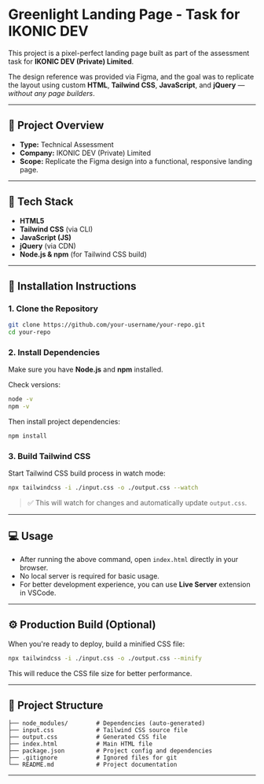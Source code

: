 # Greenlight Landing Page - Task for IKONIC DEV

This project is a pixel-perfect landing page built as part of the assessment task for **IKONIC DEV (Private) Limited**.

The design reference was provided via Figma, and the goal was to replicate the layout using custom **HTML**, **Tailwind CSS**, **JavaScript**, and **jQuery** — *without any page builders*.

---

## 📄 Project Overview

- **Type:** Technical Assessment
- **Company:** IKONIC DEV (Private) Limited
- **Scope:** Replicate the Figma design into a functional, responsive landing page.

---

## 🚀 Tech Stack

- **HTML5**
- **Tailwind CSS** (via CLI)
- **JavaScript (JS)**
- **jQuery** (via CDN)
- **Node.js & npm** (for Tailwind CSS build)

---

## 🧩 Installation Instructions

### 1. Clone the Repository

```bash
git clone https://github.com/your-username/your-repo.git
cd your-repo
```

### 2. Install Dependencies

Make sure you have **Node.js** and **npm** installed.

Check versions:
```bash
node -v
npm -v
```

Then install project dependencies:

```bash
npm install
```

### 3. Build Tailwind CSS

Start Tailwind CSS build process in watch mode:

```bash
npx tailwindcss -i ./input.css -o ./output.css --watch
```

> ✅ This will watch for changes and automatically update `output.css`.

---

## 💻 Usage

- After running the above command, open `index.html` directly in your browser.
- No local server is required for basic usage.
- For better development experience, you can use **Live Server** extension in VSCode.

---

## ⚙️ Production Build (Optional)

When you're ready to deploy, build a minified CSS file:

```bash
npx tailwindcss -i ./input.css -o ./output.css --minify
```

This will reduce the CSS file size for better performance.

---

## 📁 Project Structure

```
├── node_modules/        # Dependencies (auto-generated)
├── input.css            # Tailwind CSS source file
├── output.css           # Generated CSS file
├── index.html           # Main HTML file
├── package.json         # Project config and dependencies
├── .gitignore           # Ignored files for git
└── README.md            # Project documentation
```

---